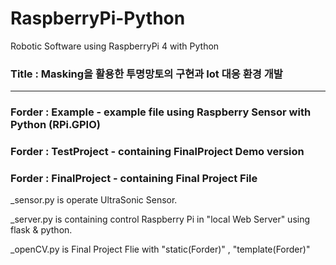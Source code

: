 # RaspberryPi-Python

Robotic Software using RaspberryPi 4 with Python

### Title : Masking을 활용한 투명망토의 구현과 Iot 대응 환경 개발


---


### Forder : Example - example file using Raspberry Sensor with Python (RPi.GPIO)

### Forder : TestProject - containing FinalProject Demo version

### Forder : FinalProject - containing Final Project File

_sensor.py is operate UltraSonic Sensor.

_server.py is containing control Raspberry Pi in "local Web Server" using flask & python.

_openCV.py is Final Project Flie with "static(Forder)" , "template(Forder)"
